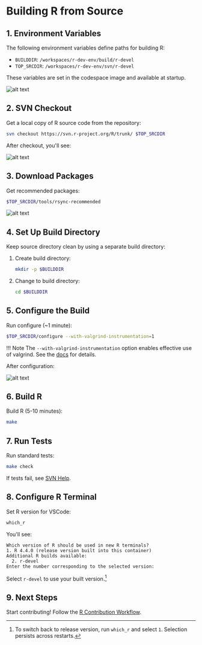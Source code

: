 # Building R from Source

## 1. Environment Variables

The following environment variables define paths for building R:

- `BUILDDIR`: `/workspaces/r-dev-env/build/r-devel`
- `TOP_SRCDIR`: `/workspaces/r-dev-env/svn/r-devel`

These variables are set in the codespace image and available at startup.

![alt text](../assets/rdev6.png)

## 2. SVN Checkout

Get a local copy of R source code from the repository:

```bash
svn checkout https://svn.r-project.org/R/trunk/ $TOP_SRCDIR
```

After checkout, you'll see:

![alt text](../assets/rdev8.png)

## 3. Download Packages

Get recommended packages:

```bash
$TOP_SRCDIR/tools/rsync-recommended
```

![alt text](../assets/rdev9.png)

## 4. Set Up Build Directory

Keep source directory clean by using a separate build directory:

1. Create build directory:

   ```bash
   mkdir -p $BUILDDIR
   ```

2. Change to build directory:

   ```bash
   cd $BUILDDIR
   ```

## 5. Configure the Build

Run configure (~1 minute):

```bash
$TOP_SRCDIR/configure --with-valgrind-instrumentation=1
```

!!! Note
    The `--with-valgrind-instrumentation` option enables effective use of
    valgrind. See the [docs](https://cran.r-project.org/doc/manuals/R-exts.html#Using-valgrind)
    for details.

After configuration:

![alt text](../assets/rdev7.png)

## 6. Build R

Build R (5-10 minutes):

```bash
make
```

## 7. Run Tests

Run standard tests:

```bash
make check
```

If tests fail, see [SVN Help](./svn_help.md).

## 8. Configure R Terminal

Set R version for VSCode:

```bash
which_r
```

You'll see:

```text
Which version of R should be used in new R terminals?
1. R 4.4.0 (release version built into this container)
Additional R builds available:
  2. r-devel
Enter the number corresponding to the selected version:
```

Select `r-devel` to use your built version.[^1]

[^1]: To switch back to release version, run `which_r` and select `1`.
    Selection persists across restarts.

## 9. Next Steps

Start contributing! Follow the [R Contribution Workflow](./contribution_workflow.md).
